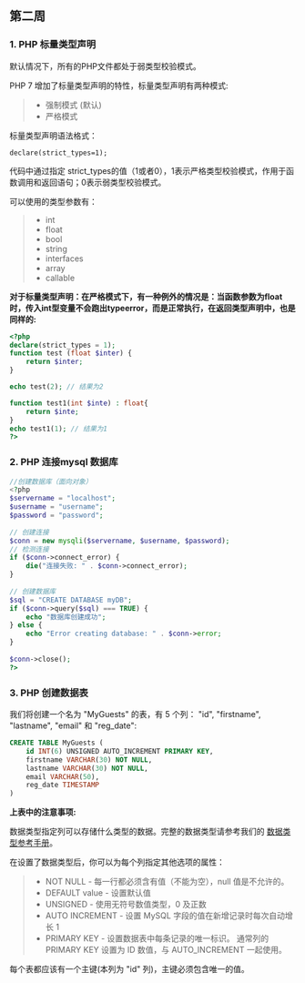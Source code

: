 ## 第二周

### 1. PHP 标量类型声明

默认情况下，所有的PHP文件都处于弱类型校验模式。

PHP 7 增加了标量类型声明的特性，标量类型声明有两种模式:

> - 强制模式 (默认)
> - 严格模式

标量类型声明语法格式：

```
declare(strict_types=1); 
```

代码中通过指定 strict_types的值（1或者0），1表示严格类型校验模式，作用于函数调用和返回语句；0表示弱类型校验模式。

可以使用的类型参数有：

> - int
> - float
> - bool
> - string
> - interfaces
> - array
> - callable

**对于标量类型声明：在严格模式下，有一种例外的情况是：当函数参数为float时，传入int型变量不会跑出typeerror，而是正常执行，在返回类型声明中，也是同样的:**

```php
<?php
declare(strict_types = 1);
function test (float $inter) {
    return $inter;
}

echo test(2); // 结果为2

function test1(int $inte) : float{
    return $inte;
}
echo test1(1); // 结果为1
?>
```

### 2. PHP 连接mysql 数据库

``` php
//创建数据库（面向对象）
<?php
$servername = "localhost";
$username = "username";
$password = "password";
 
// 创建连接
$conn = new mysqli($servername, $username, $password);
// 检测连接
if ($conn->connect_error) {
    die("连接失败: " . $conn->connect_error);
} 
 
// 创建数据库
$sql = "CREATE DATABASE myDB";
if ($conn->query($sql) === TRUE) {
    echo "数据库创建成功";
} else {
    echo "Error creating database: " . $conn->error;
}
 
$conn->close();
?>
```

### 3. PHP 创建数据表

我们将创建一个名为 "MyGuests" 的表，有 5 个列： "id", "firstname", "lastname", "email" 和 "reg_date":

``` sql
CREATE TABLE MyGuests (
    id INT(6) UNSIGNED AUTO_INCREMENT PRIMARY KEY,
    firstname VARCHAR(30) NOT NULL,
    lastname VARCHAR(30) NOT NULL,
    email VARCHAR(50),
    reg_date TIMESTAMP
)
```

**上表中的注意事项:**

数据类型指定列可以存储什么类型的数据。完整的数据类型请参考我们的 [数据类型参考手册](https://www.runoob.com/sql/sql-datatypes.html)。

在设置了数据类型后，你可以为每个列指定其他选项的属性：

> - NOT NULL - 每一行都必须含有值（不能为空），null 值是不允许的。
> - DEFAULT value - 设置默认值
> - UNSIGNED - 使用无符号数值类型，0 及正数
> - AUTO INCREMENT - 设置 MySQL 字段的值在新增记录时每次自动增长 1
> - PRIMARY KEY - 设置数据表中每条记录的唯一标识。 通常列的 PRIMARY KEY 设置为 ID 数值，与 AUTO_INCREMENT 一起使用。

每个表都应该有一个主键(本列为 "id" 列)，主键必须包含唯一的值。

